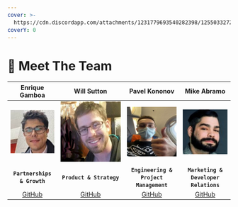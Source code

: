 ```yaml
---
cover: >-
  https://cdn.discordapp.com/attachments/1231779693540282398/1255033272032034927/IMG_9027.jpg?ex=669757d1&is=66960651&hm=27077e33c2c7de9aef593ea8488b226a814c8e7dbcb3d7f42f288208add736fc&
coverY: 0
---
```


# 🤝 Meet The Team

<table data-full-width="true"><thead><tr><th align="center">Enrique Gamboa</th><th align="center">Will Sutton</th><th align="center">Pavel Kononov</th><th align="center">Mike Abramo</th></tr></thead><tbody><tr><td align="center"><img src=".gitbook/assets/enrique_medium_pic.jpg" alt=""></td><td align="center"><img src=".gitbook/assets/will_sutton_github_pic.jpg" alt="" data-size="original"></td><td align="center"><img src=".gitbook/assets/pavel4.jpg" alt=""></td><td align="center"><img src=".gitbook/assets/mike.jpg" alt="" data-size="original"></td></tr><tr><td align="center"><strong><code>Partnerships &#x26; Growth</code></strong></td><td align="center"><strong><code>Product &#x26; Strategy</code></strong></td><td align="center"><strong><code>Engineering &#x26; Project Management</code></strong></td><td align="center"><strong><code>Marketing &#x26; Developer Relations</code></strong></td></tr><tr><td align="center"><a href="https://github.com/jegamboafuentes">GitHub</a></td><td align="center"><a href="https://github.com/sutt">GitHub</a></td><td align="center"><a href="https://github.com/super-jaba">GitHub</a></td><td align="center"><a href="https://github.com/SonnyMonroe">GitHub</a></td></tr></tbody></table>

